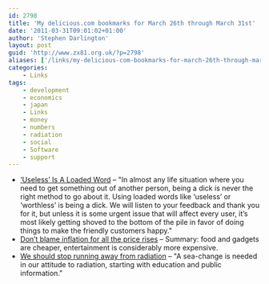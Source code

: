 ```yaml
---
id: 2798
title: 'My delicious.com bookmarks for March 26th through March 31st'
date: '2011-03-31T09:01:02+01:00'
author: 'Stephen Darlington'
layout: post
guid: 'http://www.zx81.org.uk/?p=2798'
aliases: ['/links/my-delicious-com-bookmarks-for-march-26th-through-march-31st.html']
categories:
    - Links
tags:
    - development
    - economics
    - japan
    - Links
    - money
    - numbers
    - radiation
    - social
    - Software
    - support
---
```


- [‘Useless’ Is A Loaded Word](http://carpeaqua.com/2011/03/28/useless-is-a-loaded-word/) – "In almost any life situation where you need to get something out of another person, being a dick is never the right method to go about it. Using loaded words like ‘useless’ or ‘worthless’ is being a dick. We will listen to your feedback and thank you for it, but unless it is some urgent issue that will affect every user, it’s most likely getting shoved to the bottom of the pile in favor of doing things to make the friendly customers happy."
- [Don’t blame inflation for all the price rises](http://www.guardian.co.uk/money/2011/mar/27/inflation-price-rises) – Summary: food and gadgets are cheaper, entertainment is considerably more expensive.
- [We should stop running away from radiation](http://www.bbc.co.uk/news/world-12860842) – "A sea-change is needed in our attitude to radiation, starting with education and public information."